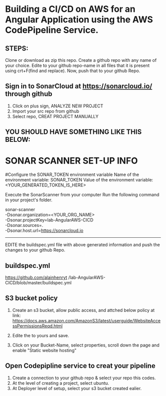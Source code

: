 # Building a CI/CD on AWS for an Angular Application using the AWS CodePipeline Service.

## STEPS:

Clone or download as zip this repo.
Create a github repo with any name of your choice.
Edite <lab-AngularAWS-CICD> to your github repo-name in all files that it is present
using crt+F(find and replace).
Now, push that to your github Repo.

## Sign in to SonarCloud at https://sonarcloud.io/ through github
1. Click on plus sign, ANALYZE NEW PROJECT
2. Import your src repo from github
3. Select repo, CREAT PROJECT MANUALLY

YOU SHOULD HAVE SOMETHING LIKE THIS BELOW:
-----------------------------------------------------------------
# SONAR SCANNER SET-UP INFO

#Configure the SONAR_TOKEN environment variable
Name of the environment variable: SONAR_TOKEN 
Value of the environment variable: <YOUR_GENERATED_TOKEN_IS_HERE> 

Execute the SonarScanner from your computer
Run the following command in your project's folder.

sonar-scanner \
  -Dsonar.organization=<YOUR_ORG_NAME> \
  -Dsonar.projectKey=lab-AngularAWS-CICD \
  -Dsonar.sources=. \
  -Dsonar.host.url=https://sonarcloud.io

--------------------------------------------------------------

EDITE the buildspec.yml file with above generated information
and push the changes to your github Repo.
## buildspec.yml

https://github.com/alainhenryt
/lab-AngularAWS-CICD/blob/master/buildspec.yml


## S3 bucket policy
1. Create an s3 bucket, allow public access, and attched below policy at link:
https://docs.aws.amazon.com/AmazonS3/latest/userguide/WebsiteAccessPermissionsReqd.html

1. Edite the <Bucket-Name> to yours and save.
2. Click on your Bucket-Name, select properties, scroll down the page and enable "Static website hosting"

## Open Codepipline service to creat your pipeline
1. Create a connection to your github repo & select your repo this codes.
2. At the level of creating a project, select ubuntu.
3. At Deployer level of setup, select your s3 bucket created ealier.